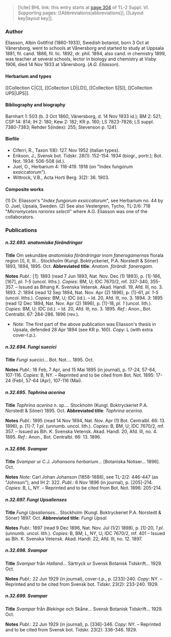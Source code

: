 > [!cite] BHL link: this entry starts at [page 304](https://www.biodiversitylibrary.org/item/103835#page/314/mode/1up) of TL-2 Suppl. VI.
> Supporting pages: [[Abbreviations|abbreviations]], [[Layout key|layout key]].

### Author

Eliasson, Albin Gottfrid (1860-1933), Swedish botanist, born 3 Oct at Vänersborg, went to schools at Vånersborg and started to study at Uppsala 1881, fil. cand. 1886, fil. lic. 1892, dr. phil. 1894, also cand. in chemistry 1899, was teacher at several schools, lector in biology and chemistry at Visby 1906, died 14 Nov 1933 at Vånersborg. (*A.G. Eliasson*).

#### Herbarium and types

[[Collection C|C]], [[Collection LD|LD]], [[Collection S|S]], [[Collection UPS|UPS]].

#### Bibliography and biography

Barnhart 1: 503 (b. 3 Oct 1860, Vänersborg, d. 14 Nov 1933 id.); BM 2: 521; CSP 14: 814; IH 2: 180; Kew 2: 182; KR p. 160; LS 7823-7826; LS suppl. 7380-7383; Rehder 5(index): 255; Stevenson p. 1241.

#### Biofile

- Ciferri, R., Taxon 1(8): 127. Nov 1952 (italian types).
- Erikson, J., Svensk bot. Tidskr. 28(1): 152-154. 1934 (biogr., portr.); Bot. Not. 1934: 506-508 (id.).
- Juel, O., Herbarium 4: 118-419. 1918 (on "Index fungorum exsiccatorum").
- Wittrock, V.B., Acta Horti Berg. 3(2): 36. 1903.

#### Composite works

(1) Dr. Eliasson's "*Index fungorum exsiccatorum*", see Herbarium no. 44 by O. Juel, Upsala, Sweden.
(2) See also Vestergren, Tycho, TL-2/6: 718 "*Micromycetes rariores selecti*" where A.G. Eliasson was one of the collaborators.

### Publications

##### n.32.693. anatomiska förändringar

**Title**
Om sekundäre *anatomiska förändringar* inom *fanerogamernas* florala region \[I\], II, III... Stockholm (Kungl. Boktryckeriet, P.A. Norstedt & Söner) 1893, 1894, 1895. Oct.
**Abbreviated title**: *Anatom. förändr. fanerogam.*

**Notes**
*Publ*.: \[*1*\]: 1893 (read 7 Jun 1893, Nat. Nov. Dec (1) 1893), p. \[1\]-166, \[167\], *pl. 1-5* (uncol. liths.). *Copies*: BM, U; IDC 7670/2, mf. 337-340, 355-357. – Issued as Bihang K. Svenska Vetensk. Akad. Handl. 19, Afd. III, no. 3. 1893.
*2*: 1894 (read 12 Sep 1894, Nat. Nov. Apr (2) 1896), p. \[1\]-61, *pl. 1-5* (uncol. liths.). *Copies*: BM, U; IDC (id.). – Id. 20, Afd. III, no. 3. 1894.
*3*: 1895 (read 12 Dec 1894, Nat. Nov. Apr (2) 1896), p. \[1\]-18, *pl. 1* (uncol. lith.). *Copies*: BM, U; IDC (id.). – Id. 20, Afd. III, no. 3. 1895.
*Ref*.: Anon., Bot. Centralbl. 67: 284-286. 1896 (rev.).
- *Note*: The first part of the above publication was Eliasson's thesis in Upsala, defended 28 Apr 1894 (see KR p. 160). *Copy*: L (with extra cover-t.p.).

##### n.32.694. Fungi suecici

**Title**
*Fungi suecici*... Bot. Not.... 1895. Oct.

**Notes**
*Publ*.: 16 Feb, 7 Apr, and 15 Mai 1895 (in journal), p. 17-24, 57-64, 107-116. *Copies*: B, NY. – Reprinted and to be cited from Bot. Not. 1895: 17-24 (Feb), 57-64 (Apr), 107-116 (Mai).

##### n.32.695. Taphrina acerina

**Title**
*Taphrina acerina* n. sp.... Stockholm (Kungl. Boktryckeriet P.A. Norstedt & Söner) 1895. Oct.
**Abbreviated title**: *Taphrina acerina*.

**Notes**
*Publ*.: 1895 (read 14 Nov 1894, Nat. Nov. Apr (1) Bot. Centralbl. 66: 13. 1896), p. \[1\]-7, *1 pl*. (unnumb. uncol. lith.). *Copies*: B, BM, U; IDC 7670/2, mf. 357. – Issued as Bih. K. Svenska Vetensk. Akad. Handl. 20, Afd. III, no. 4. 1895.
*Ref*.: Anon., Bot. Centralbl. 66: 13. 1896.

##### n.32.696. Svampar

**Title**
*Svampar* ur C.J. *Johansons herbarium*... \[Botaniska Notiser... 1896\]. Oct.

**Notes**
*Note*: Carl Johan Johanson (1858-1888), see TL-2/2: 446-447 (as "Johnson"), and IH 2: 322.
*Publ*.: 6 Nov 1896 (in journal), p. \[205\]-214. *Copies*: B, L, NY. – Reprinted and to be cited from Bot. Not. 1896: 205-214.

##### n.32.697. Fungi Upsalienses

**Title**
*Fungi Upsalienses*... Stockholm (Kungl. Boktryckeriet P.A. Norstedt & Söner) 1897. Oct.
**Abbreviated title**: *Fungi Upsal.*

**Notes**
*Publ*.: 1897 (read 9 Dec 1896, Nat. Nov. Jul (1/2) 1898), p. \[1\]-20, *1 pl*. (unnumb. uncol. lith.). *Copies*: B, BM, L, NY, U; IDC 7670/2, mf. 401 – Issued as Bih. K. Svenska Vetensk. Akad. Handl. 22, Afd. III, no. 12. 1897.

##### n.32.698. Svampar

**Title**
*Svampar* från *Halland*... Särtryck ur Svensk Botanisk Tidskrift... 1929. Oct.

**Notes**
*Publ*.: 22 Jun 1929 (in journal), cover-t.p., p. \[233\]-240. *Copy*: NY. – Reprinted and to be cited from Svensk bot. Tidskr. 23(2): 233-240. 1929.

##### n.32.699. Svampar

**Title**
*Svampar* från *Blekinge* och Skåne... Svensk Botanisk Tidskrift... 1929. Oct.

**Notes**
*Publ*.: 22 Jun 1929 (in journal), p. \[336\]-346. *Copy*: NY. – Reprinted and to be cited from Svensk bot. Tidskr. 23(2): 336-346. 1929.

